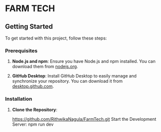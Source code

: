 # FARM TECH


## Getting Started

To get started with this project, follow these steps:

### Prerequisites

1. **Node.js and npm**: Ensure you have Node.js and npm installed. You can download them from [nodejs.org](https://nodejs.org/).

2. **GitHub Desktop**: Install GitHub Desktop to easily manage and synchronize your repository. You can download it from [desktop.github.com](https://desktop.github.com/).

### Installation

1. **Clone the Repository**:

   https://github.com/RithwikaNagula/FarmTech.git
   Start the Development Server:  npm run dev

